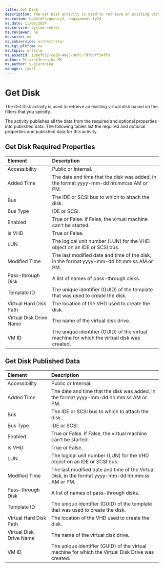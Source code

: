 ```yaml
---
title: Get Disk
description: The Get Disk activity is used to retrieve an existing virtual disk based on the filters that you specify.
ms.custom: UpdateFrequency3, engagement-fy24
ms.date: 11/01/2024
ms.service: system-center
ms.reviewer: na
ms.suite: na
ms.subservice: orchestrator
ms.tgt_pltfrm: na
ms.topic: article
ms.assetid: 18befb12-ce3b-48e3-98fc-7d7b6ff34ff9
author: PriskeyJeronika-MS
ms.author: v-gjeronika
manager: jsuri
---
```


# Get Disk

The Get Disk activity is used to retrieve an existing virtual disk based on the filters that you specify.

The activity publishes all the data from the required and optional properties into published data. The following tables list the required and optional properties and published data for this activity.

## Get Disk Required Properties

| Element   | Description   |
|:---|:---|
| Accessibility   | Public or Internal.  |  
| Added Time   | The date and time that the disk was added, in the format yyyy-mm-dd hh:mm:ss AM or PM.   |  
| Bus   | The IDE or SCSI bus to which to attach the disk.  |  
| Bus Type   | IDE or SCSI.   |  
| Enabled   | True or False. If False, the virtual machine can't be started.   |  
| Is VHD   | True or False.  |  
| LUN   | The logical unit number (LUN) for the VHD object on an IDE or SCSI bus.   |  
| Modified Time   | The last modified date and time of the disk, in the format yyyy-mm-dd hh:mm:ss AM or PM.   |  
| Pass-through Disk   | A list of names of pass-through disks.   |  
| Template ID   | The unique identifier (GUID) of the template that was used to create the disk.   |  
| Virtual Hard Disk Path  | The location of the VHD used to create the disk.   |  
| Virtual Disk Drive Name | The name of the virtual disk drive.   |  
| VM ID   | The unique identifier (GUID) of the virtual machine for which the virtual disk was created. |  

## Get Disk Published Data

| Element   | Description   |
|:---|:---|
| Accessibility   | Public or Internal.   |  
| Added Time   | The date and time that the disk was added, in the format yyyy-mm-dd hh:mm:ss AM or PM.   |  
| Bus   | The IDE or SCSI bus to which to attach the disk.   |  
| Bus Type   | IDE or SCSI.  |  
| Enabled   | True or False. If False, the virtual machine can't be started.   |  
| Is VHD   | True or False.   |  
| LUN   | The logical unit number (LUN) for the VHD object on an IDE or SCSI bus.  |  
| Modified Time   | The last modified date and time of the Virtual Disk, in the format yyyy-mm-dd hh:mm:ss AM or PM.  |  
| Pass-through Disk   | A list of names of pass-through disks.   |  
| Template ID   | The unique identifier (GUID) of the template that was used to create the disk.   |  
| Virtual Hard Disk Path  | The location of the VHD used to create the disk.   |  
| Virtual Disk Drive Name | The name of the virtual disk drive.   |  
| VM ID   | The unique identifier (GUID) of the virtual machine for which the Virtual Disk Drive was created. |  
